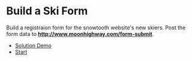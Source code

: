 Build a Ski Form
================
Build a registraion form for the snowtooth website's new skiers.  Post the form data to __http://www.moonhighway.com/form-submit__.

* [Solution Demo](http://output.jsbin.com/javovi/1/quiet)
* [Start](http://jsbin.com/devopu/1/edit?html)
